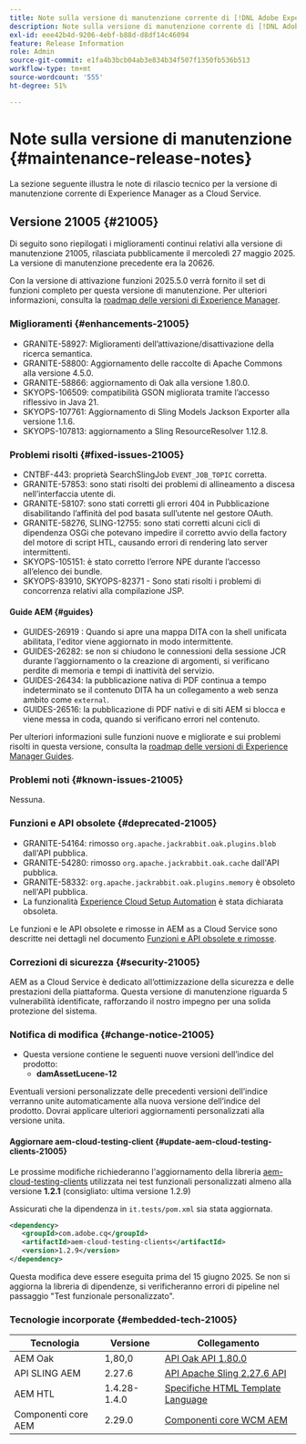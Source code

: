 ```yaml
---
title: Note sulla versione di manutenzione corrente di [!DNL Adobe Experience Manager]  as a Cloud Service.
description: Note sulla versione di manutenzione corrente di [!DNL Adobe Experience Manager]  as a Cloud Service.
exl-id: eee42b4d-9206-4ebf-b88d-d8df14c46094
feature: Release Information
role: Admin
source-git-commit: e1fa4b3bcb04ab3e834b34f507f1350fb536b513
workflow-type: tm+mt
source-wordcount: '555'
ht-degree: 51%

---
```



# Note sulla versione di manutenzione {#maintenance-release-notes}

La sezione seguente illustra le note di rilascio tecnico per la versione di manutenzione corrente di Experience Manager as a Cloud Service.

## Versione 21005 {#21005}

Di seguito sono riepilogati i miglioramenti continui relativi alla versione di manutenzione 21005, rilasciata pubblicamente il mercoledì 27 maggio 2025. La versione di manutenzione precedente era la 20626.

Con la versione di attivazione funzioni 2025.5.0 verrà fornito il set di funzioni completo per questa versione di manutenzione. Per ulteriori informazioni, consulta la [roadmap delle versioni di Experience Manager](https://experienceleague.adobe.com/it/docs/experience-manager-release-information/aem-release-updates/update-releases-roadmap).

### Miglioramenti {#enhancements-21005}

* GRANITE-58927: Miglioramenti dell’attivazione/disattivazione della ricerca semantica.
* GRANITE-58800: Aggiornamento delle raccolte di Apache Commons alla versione 4.5.0.
* GRANITE-58866: aggiornamento di Oak alla versione 1.80.0.
* SKYOPS-106509: compatibilità GSON migliorata tramite l’accesso riflessivo in Java 21.
* SKYOPS-107761: Aggiornamento di Sling Models Jackson Exporter alla versione 1.1.6.
* SKYOPS-107813: aggiornamento a Sling ResourceResolver 1.12.8.

### Problemi risolti {#fixed-issues-21005}

* CNTBF-443: proprietà SearchSlingJob `EVENT_JOB_TOPIC` corretta.
* GRANITE-57853: sono stati risolti dei problemi di allineamento a discesa nell’interfaccia utente di.
* GRANITE-58107: sono stati corretti gli errori 404 in Pubblicazione disabilitando l’affinità del pod basata sull’utente nel gestore OAuth.
* GRANITE-58276, SLING-12755: sono stati corretti alcuni cicli di dipendenza OSGi che potevano impedire il corretto avvio della factory del motore di script HTL, causando errori di rendering lato server intermittenti.
* SKYOPS-105151: è stato corretto l’errore NPE durante l’accesso all’elenco dei bundle.
* SKYOPS-83910, SKYOPS-82371 - Sono stati risolti i problemi di concorrenza relativi alla compilazione JSP.

#### Guide AEM {#guides}

* GUIDES-26919 : Quando si apre una mappa DITA con la shell unificata abilitata, l&#39;editor viene aggiornato in modo intermittente.
* GUIDES-26282: se non si chiudono le connessioni della sessione JCR durante l’aggiornamento o la creazione di argomenti, si verificano perdite di memoria e tempi di inattività del servizio.
* GUIDES-26434: la pubblicazione nativa di PDF continua a tempo indeterminato se il contenuto DITA ha un collegamento a web senza ambito come `external`.
* GUIDES-26516: la pubblicazione di PDF nativi e di siti AEM si blocca e viene messa in coda, quando si verificano errori nel contenuto.

Per ulteriori informazioni sulle funzioni nuove e migliorate e sui problemi risolti in questa versione, consulta la [roadmap delle versioni di Experience Manager Guides](https://experienceleague.adobe.com/it/docs/experience-manager-guides/using/release-info/aem-guides-releases-roadmap).

### Problemi noti {#known-issues-21005}

Nessuna.

### Funzioni e API obsolete {#deprecated-21005}

* GRANITE-54164: rimosso `org.apache.jackrabbit.oak.plugins.blob` dall&#39;API pubblica.
* GRANITE-54280: rimosso `org.apache.jackrabbit.oak.cache` dall&#39;API pubblica.
* GRANITE-58332: `org.apache.jackrabbit.oak.plugins.memory` è obsoleto nell&#39;API pubblica.
* La funzionalità [Experience Cloud Setup Automation](/help/sites-cloud/integrating/adobe-analytics-exc-setup-automation.md) è stata dichiarata obsoleta.

Le funzioni e le API obsolete e rimosse in AEM as a Cloud Service sono descritte nei dettagli nel documento [Funzioni e API obsolete e rimosse](/help/release-notes/deprecated-removed-features.md).

### Correzioni di sicurezza {#security-21005}

AEM as a Cloud Service è dedicato all’ottimizzazione della sicurezza e delle prestazioni della piattaforma. Questa versione di manutenzione riguarda 5 vulnerabilità identificate, rafforzando il nostro impegno per una solida protezione del sistema.

### Notifica di modifica {#change-notice-21005}

* Questa versione contiene le seguenti nuove versioni dell’indice del prodotto:
   * **damAssetLucene-12**

Eventuali versioni personalizzate delle precedenti versioni dell’indice verranno unite automaticamente alla nuova versione dell’indice del prodotto. Dovrai applicare ulteriori aggiornamenti personalizzati alla versione unita.

#### Aggiornare aem-cloud-testing-client {#update-aem-cloud-testing-clients-21005}

Le prossime modifiche richiederanno l&#39;aggiornamento della libreria [aem-cloud-testing-clients](https://github.com/adobe/aem-testing-clients) utilizzata nei test funzionali personalizzati almeno alla versione **1.2.1** (consigliato: ultima versione 1.2.9)

Assicurati che la dipendenza in `it.tests/pom.xml` sia stata aggiornata.

```xml
<dependency>
   <groupId>com.adobe.cq</groupId>
   <artifactId>aem-cloud-testing-clients</artifactId>
   <version>1.2.9</version>
</dependency>
```

Questa modifica deve essere eseguita prima del 15 giugno 2025.
Se non si aggiorna la libreria di dipendenze, si verificheranno errori di pipeline nel passaggio &quot;Test funzionale personalizzato&quot;.

### Tecnologie incorporate {#embedded-tech-21005}

| Tecnologia | Versione | Collegamento |
|---|---|---|
| AEM Oak | 1,80,0 | [API Oak API 1.80.0](https://www.javadoc.io/doc/org.apache.jackrabbit/oak-api/1.80.0/index.html) |
| API SLING AEM | 2.27.6 | [API Apache Sling 2.27.6 API](https://www.javadoc.io/doc/org.apache.sling/org.apache.sling.api/latest/index.html) |
| AEM HTL | 1.4.28-1.4.0 | [Specifiche HTML Template Language](https://github.com/adobe/htl-spec) |
| Componenti core AEM | 2.29.0 | [Componenti core WCM AEM](https://github.com/adobe/aem-core-wcm-components) |
